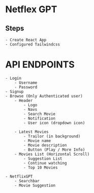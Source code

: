 # Netflex GPT

## Steps

    - Create React App
    - Configured Tailwindcss

# API ENDPOINTS

    - Login
        - Username
        - Password
    - Signup
    - Browse (Only Authenticated user)
        - Header
            - Logo
            - Navs
            - Search Movie
            - Notification
            - User icon (dropdown icon)

        - Latest Movies
            - Trailor (in background)
            - Movie name
            - Movie description
            - Button (Play / More Info)
        - Movies List (Horizontal Scroll)
            - Suggestion List
            - Continue watching
            - Top 10 Movies

    - NetflixGPT
        - Searchbar
        - Movie Suggestion
